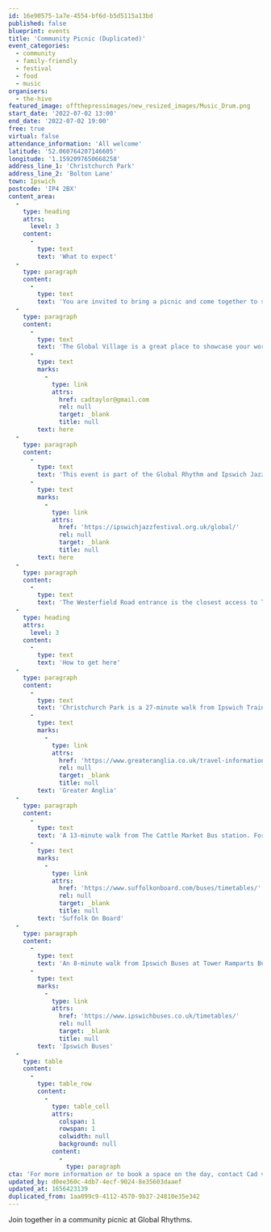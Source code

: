 ```yaml
---
id: 16e90575-1a7e-4554-bf6d-b5d5115a13bd
published: false
blueprint: events
title: 'Community Picnic (Duplicated)'
event_categories:
  - community
  - family-friendly
  - festival
  - food
  - music
organisers:
  - the-hive
featured_image: offthepressimages/new_resized_images/Music_Drum.png
start_date: '2022-07-02 13:00'
end_date: '2022-07-02 19:00'
free: true
virtual: false
attendance_information: 'All welcome'
latitude: '52.060764207146605'
longitude: '1.1592097650668258'
address_line_1: 'Christchurch Park'
address_line_2: 'Bolton Lane'
town: Ipswich
postcode: 'IP4 2BX'
content_area:
  -
    type: heading
    attrs:
      level: 3
    content:
      -
        type: text
        text: 'What to expect'
  -
    type: paragraph
    content:
      -
        type: text
        text: 'You are invited to bring a picnic and come together to start your festival day with a community picnic at the Global Village. This is a great opportunity to get together as a community and have The Global Village as a base to enjoy the rest of the festival. Bring your work team, bring friends, bring family – all are welcome!'
  -
    type: paragraph
    content:
      -
        type: text
        text: 'The Global Village is a great place to showcase your work and projects, so if you would like a space for a stall or presence on the day, contact Cad via e-mail, '
      -
        type: text
        marks:
          -
            type: link
            attrs:
              href: cadtaylor@gmail.com
              rel: null
              target: _blank
              title: null
        text: here
  -
    type: paragraph
    content:
      -
        type: text
        text: 'This event is part of the Global Rhythm and Ipswich Jazz Festival, for more information about the whole festival, click '
      -
        type: text
        marks:
          -
            type: link
            attrs:
              href: 'https://ipswichjazzfestival.org.uk/global/'
              rel: null
              target: _blank
              title: null
        text: here
  -
    type: paragraph
    content:
      -
        type: text
        text: 'The Westerfield Road entrance is the closest access to The Global Village.'
  -
    type: heading
    attrs:
      level: 3
    content:
      -
        type: text
        text: 'How to get here'
  -
    type: paragraph
    content:
      -
        type: text
        text: 'Christchurch Park is a 27-minute walk from Ipswich Train station. For train times visit '
      -
        type: text
        marks:
          -
            type: link
            attrs:
              href: 'https://www.greateranglia.co.uk/travel-information/station-information/ips'
              rel: null
              target: _blank
              title: null
        text: 'Greater Anglia'
  -
    type: paragraph
    content:
      -
        type: text
        text: 'A 13-minute walk from The Cattle Market Bus station. For timetables visit '
      -
        type: text
        marks:
          -
            type: link
            attrs:
              href: 'https://www.suffolkonboard.com/buses/timetables/'
              rel: null
              target: _blank
              title: null
        text: 'Suffolk On Board'
  -
    type: paragraph
    content:
      -
        type: text
        text: 'An 8-minute walk from Ipswich Buses at Tower Ramparts Bus Station. For timetables visit '
      -
        type: text
        marks:
          -
            type: link
            attrs:
              href: 'https://www.ipswichbuses.co.uk/timetables/'
              rel: null
              target: _blank
              title: null
        text: 'Ipswich Buses'
  -
    type: table
    content:
      -
        type: table_row
        content:
          -
            type: table_cell
            attrs:
              colspan: 1
              rowspan: 1
              colwidth: null
              background: null
            content:
              -
                type: paragraph
cta: 'For more information or to book a space on the day, contact Cad via [cadtaylor@gmail.com ](cadtaylor@gmail.com )'
updated_by: d0ee360c-4db7-4ecf-9024-8e35603daaef
updated_at: 1656423139
duplicated_from: 1aa099c9-4112-4570-9b37-24810e35e342
---
```

Join together in a community picnic at Global Rhythms.